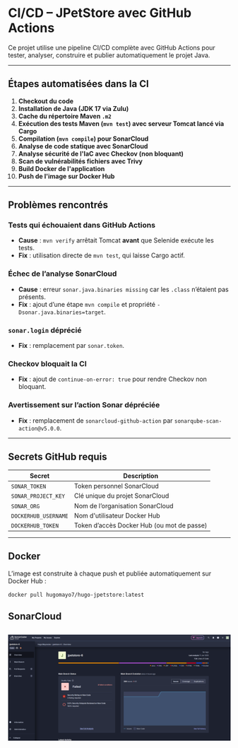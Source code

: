 # CI/CD – JPetStore avec GitHub Actions

Ce projet utilise une pipeline CI/CD complète avec GitHub Actions pour tester, analyser, construire et publier automatiquement le projet Java.

---

## Étapes automatisées dans la CI

1. **Checkout du code**
2. **Installation de Java (JDK 17 via Zulu)**
3. **Cache du répertoire Maven `.m2`**
4. **Exécution des tests Maven (`mvn test`) avec serveur Tomcat lancé via Cargo**
5. **Compilation (`mvn compile`) pour SonarCloud**
6. **Analyse de code statique avec SonarCloud**
7. **Analyse sécurité de l'IaC avec Checkov (non bloquant)**
8. **Scan de vulnérabilités fichiers avec Trivy**
9. **Build Docker de l'application**
10. **Push de l'image sur Docker Hub**

---

## Problèmes rencontrés

### Tests qui échouaient dans GitHub Actions
- **Cause** : `mvn verify` arrêtait Tomcat **avant** que Selenide exécute les tests.
- **Fix** : utilisation directe de `mvn test`, qui laisse Cargo actif.

### Échec de l’analyse SonarCloud
- **Cause** : erreur `sonar.java.binaries missing` car les `.class` n’étaient pas présents.
- **Fix** : ajout d’une étape `mvn compile` et propriété `-Dsonar.java.binaries=target`.

### `sonar.login` déprécié
- **Fix** : remplacement par `sonar.token`.

### Checkov bloquait la CI
- **Fix** : ajout de `continue-on-error: true` pour rendre Checkov non bloquant.

### Avertissement sur l’action Sonar dépréciée
- **Fix** : remplacement de `sonarcloud-github-action` par `sonarqube-scan-action@v5.0.0`.

---

## Secrets GitHub requis

| Secret                | Description                                |
|-----------------------|--------------------------------------------|
| `SONAR_TOKEN`         | Token personnel SonarCloud                 |
| `SONAR_PROJECT_KEY`   | Clé unique du projet SonarCloud            |
| `SONAR_ORG`           | Nom de l’organisation SonarCloud           |
| `DOCKERHUB_USERNAME`  | Nom d'utilisateur Docker Hub               |
| `DOCKERHUB_TOKEN`     | Token d’accès Docker Hub (ou mot de passe) |

---

## Docker

L’image est construite à chaque push et publiée automatiquement sur Docker Hub :

```
docker pull hugomayo7/hugo-jpetstore:latest
```

## SonarCloud
![SonarCloud Dashboard](image.png)
---